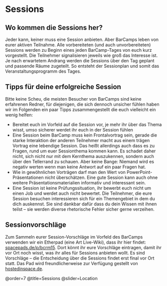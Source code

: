# Sessions

## Wo kommen die Sessions her?

Jeder kann, keiner muss eine Session anbieten. Aber BarCamps leben von eurer aktiven Teilnahme. Alle vorbereiteten (und auch unvorbereiteten) Sessions werden zu Beginn eines jeden BarCamp-Tages von euch kurz vorgestellt. Die Teilnehmer signalisieren jeweils wie groß das Interesse ist. Je nach erwartetem Andrang werden die Sessions über den Tag geplant und passende Räume zugeteilt. So entsteht der Sessionplan und somit das Veranstaltungsprogramm des Tages.

## Tipps für deine erfolgreiche Session

Bitte keine Scheu, die meisten Besucher von BarCamps sind keine erfahrenen Redner, für diejenigen, die sich dennoch unsicher fühlen haben wir im Folgenden ein paar Tipps zusammengestellt die euch vielleicht ein wenig helfen:

 * Bereitet euch im Vorfeld auf die Session vor, je mehr ihr über das Thema wisst, umso sicherer werdet ihr euch in der Session fühlen
 * Eine Session beim BarCamp muss kein Frontalvortrag sein, gerade die starke Interaktion der anderen Teilnehmer macht aus einem trägen Vortrag eine lebendige Session. Das heißt allerdings auch dass es zu Fragen, rund um euer Sessionthema kommen kann. Es schadet daher nicht, sich nicht nur mit dem Kernthema auszukennen, sondern auch über den Tellerrand zu schauen. Aber keine Bange: Niemand wird es negativ werten wenn man keine Antwort auf ein paar Fragen hat.
 * Wie in gewöhnlichen Vorträgen darf man den Wert von PowerPoint-Präsentationen nicht überschätzen. Eine gute Session kann auch ohne weitere Präsentationsmaterialien informativ und interessant sein.
 * Eine Session ist keine Prüfungssituation, ihr bewerbt euch nicht um einen Job und werdet auch nicht bewertet. Die Teilnehmer, die eure Session besuchen interessieren sich für ein Themengebiet in dem du dich auskennst. Sie sind dankbar dafür dass du dein Wissen mit ihnen teilst – sie werden diverse rhetorische Fehler sicher gerne verzeihen.

## Sessionvorschläge

Zum Sammeln eurer Session-Vorschläge im Vorfeld des BarCamps verwenden wir ein Etherpad (eine Art Live-Wiki), dass ihr hier findet: [spacepads.de/p/bcrm15](http://spacepads.de/p/bcrm15). Dort könnt ihr eure Vorschläge eintragen, damit ihr vor Ort noch wisst, was ihr alles für Sessions anbieten wollt. Es sind Vorschläge – die Entscheidung über die Sessions findet erst final vor Ort statt. Das Pad wird freundlicherweise zur Verfügung gestellt von [hostedinspace.de](http://hostedinspace.de/).

@order=7
@title=Sessions
@slider=Location
